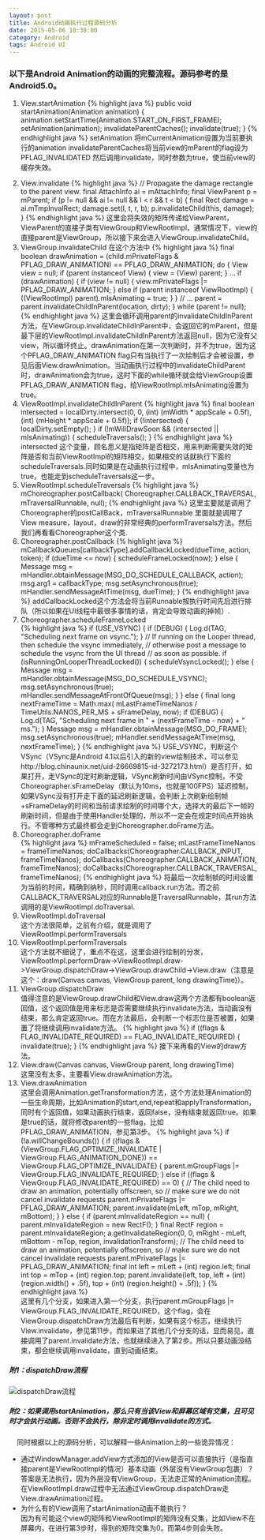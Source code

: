```yaml
---
layout: post
title: Android动画执行过程源码分析
date: 2015-05-06 10:30:00
category: Android
tags: Android UI
---
```

### 以下是Android Animation的动画的完整流程。源码参考的是Android5.0。  
1. View.startAnimation
{% highlight java %}
public void startAnimation(Animation animation) {
    animation.setStartTime(Animation.START_ON_FIRST_FRAME);
    setAnimation(animation);
    invalidateParentCaches();
    invalidate(true);
}
{% endhighlight java %}
setAnimation 将mCurrentAnimation设置为当前要执行的animation
invalidateParentCaches将当前view的mParent的flag设为 PFLAG_INVALIDATED
然后调用invalidate，同时参数为true，使当前view的缓存失效。  
<!--more-->
2. View.invalidate 
{% highlight java %}
// Propagate the damage rectangle to the parent view.
final AttachInfo ai = mAttachInfo;
final ViewParent p = mParent;
if (p != null && ai != null && l < r && t < b) {
    final Rect damage = ai.mTmpInvalRect;
    damage.set(l, t, r, b);
    p.invalidateChild(this, damage);
}
{% endhighlight java %}
这里会将失效的矩阵传递给ViewParent，ViewParent的直接子类有ViewGroup和ViewRootImpl，通常情况下，view的直接parent是ViewGroup，所以接下来会进入ViewGroup.invalidateChild。  
3. ViewGroup.invalidateChild
在这个方法中
{% highlight java %}
final boolean drawAnimation = (child.mPrivateFlags & PFLAG_DRAW_ANIMATION) == PFLAG_DRAW_ANIMATION;
do {
    View view = null;
    if (parent instanceof View) {
        view = (View) parent;
    }
    ...
    if (drawAnimation) {
        if (view != null) {
            view.mPrivateFlags |= PFLAG_DRAW_ANIMATION;
        } else if (parent instanceof ViewRootImpl) {
            ((ViewRootImpl) parent).mIsAnimating = true;
        }
    }
    // ...
    parent = parent.invalidateChildInParent(location, dirty);
} while (parent != null);
{% endhighlight java %}
这里会循环调用parent的invalidateChildInParent方法，在ViewGroup.invalidateChildInParent中，会返回它的mParent，但是最下层的ViewRootImpl.invalidateChildInParent方法返回null，因为它没有父view，所以循环终止。drawAnimation在第一次判断时，并不为true，因为这个PFLAG_DRAW_ANIMATION flag只有当执行了一次绘制后才会被设置，参见后面View.drawAnimation。当动画执行过程中的invalidateChildParent时，drawAnimation会为true，这时下面的while循环就会给ViewGroup设置PFLAG_DRAW_ANIMATION flag，给ViewRootImpl.mIsAnimating设置为true。  
4. ViewRootImpl.invalidateChildInParent
{% highlight java %}
final boolean intersected = localDirty.intersect(0, 0,
        (int) (mWidth * appScale + 0.5f), (int) (mHeight * appScale + 0.5f));
if (!intersected) {
    localDirty.setEmpty();
}
if (!mWillDrawSoon && (intersected || mIsAnimating)) {
    scheduleTraversals();
}
{% endhighlight java %}
intersected 这个变量，顾名思义是指矩阵是否相交，用来判断需要失效的矩阵是否和当前ViewRootImpl的矩阵相交，如果相交的话就执行下面的scheduleTraversals.同时如果是在动画执行过程中，mIsAnimating变量也为true，也能走到scheduleTraversals这一步。  
5. ViewRootImpl.scheduleTraversals
{% highlight java %}
mChoreographer.postCallback(
                    Choreographer.CALLBACK_TRAVERSAL, mTraversalRunnable, null);
{% endhighlight java %}
这里主要就是调用了Choreographer的postCallBack，mTraversalRunnable 里面就是调用了View measure，layout，draw的非常经典的performTraversals方法。然后我们再看看Choreographer这个类.  
6. Choreographer.postCallback
{% highlight java %}
mCallbackQueues[callbackType].addCallbackLocked(dueTime, action, token);
if (dueTime <= now) {
    scheduleFrameLocked(now);
} else {
    Message msg = mHandler.obtainMessage(MSG_DO_SCHEDULE_CALLBACK, action);
    msg.arg1 = callbackType;
    msg.setAsynchronous(true);
    mHandler.sendMessageAtTime(msg, dueTime);
}
{% endhighlight java %}
addCallbackLocked这个方法会将当前Runnable按执行时间先后进行排队（所以如果在UI线程中最很多事情的话，肯定会导致动画的掉帧）.  
7. Choreographer.scheduleFrameLocked  
{% highlight java %}
if (USE_VSYNC) {
    if (DEBUG) {
        Log.d(TAG, "Scheduling next frame on vsync.");
    }
    // If running on the Looper thread, then schedule the vsync immediately,
    // otherwise post a message to schedule the vsync from the UI thread
    // as soon as possible.
    if (isRunningOnLooperThreadLocked()) {
        scheduleVsyncLocked();
    } else {
        Message msg = mHandler.obtainMessage(MSG_DO_SCHEDULE_VSYNC);
        msg.setAsynchronous(true);
        mHandler.sendMessageAtFrontOfQueue(msg);
    }
} else {
    final long nextFrameTime = Math.max(
            mLastFrameTimeNanos / TimeUtils.NANOS_PER_MS + sFrameDelay, now);
    if (DEBUG) {
        Log.d(TAG, "Scheduling next frame in " + (nextFrameTime - now) + " ms.");
    }
    Message msg = mHandler.obtainMessage(MSG_DO_FRAME);
    msg.setAsynchronous(true);
    mHandler.sendMessageAtTime(msg, nextFrameTime);
}
{% endhighlight java %}
USE_VSYNC，判断这个VSync（VSync是Android 4.1以后引入的新的view绘制技术，可以参见http://blog.chinaunix.net/uid-26669815-id-3272173.html）是否打开，如果打开，走VSync的定时刷新逻辑，VSync刷新时间由VSync控制，不受Choreographer.sFrameDelay（默认为10ms，也就是100FPS）延迟控制，如果VSync没有打开走下面的延迟刷新逻辑，会判断上次刷新绘制帧+sFrameDelay的时间和当前请求绘制的时间哪个大，选择大的最后下一帧的刷新时间，但是由于使用Handler处理的，所以不一定会在规定时间点开始执行。不管哪种方式最终都会走到Choreographer.doFrame方法。  
8. Choreographer.doFrame  
{% highlight java %}
mFrameScheduled = false;
mLastFrameTimeNanos = frameTimeNanos;
doCallbacks(Choreographer.CALLBACK_INPUT, frameTimeNanos);
doCallbacks(Choreographer.CALLBACK_ANIMATION, frameTimeNanos);
doCallbacks(Choreographer.CALLBACK_TRAVERSAL, frameTimeNanos);
{% endhighlight java %}
将最后一次绘制帧的时间设置为当前的时间，精确到纳秒，同时调用callback.run方法。而之前CALLBACK_TRAVERSAL对应的Runnable是TraversalRunnable，其run方法调用的是ViewRootImpl.doTraversal.  
9. ViewRootImpl.doTraversal  
这个方法很简单，之前有介绍，就是调用了ViewRootImpl.performTraversals  
10. ViewRootImpl.performTraversals  
这个方法就不细说了，重点不在这，这里会进行绘制的分发，ViewRootImpl.performDraw->ViewRootImpl.draw->ViewGroup.dispatchDraw->ViewGroup.drawChild->View.draw（注意是这个：draw(Canvas canvas, ViewGroup parent, long drawingTime)）。  
11. ViewGroup.dispatchDraw  
值得注意的是ViewGroup.drawChild和View.draw这两个方法都有boolean返回值，这个返回值是用来标志是否需要继续执行invalidate方法，当动画没有结束，那么肯定返回true。而在方法最后，会判断一个标志位是否被置，如果置了将继续调用invalidate方法。
{% highlight java %}
if ((flags & FLAG_INVALIDATE_REQUIRED) == FLAG_INVALIDATE_REQUIRED) {
    invalidate(true);
}
{% endhighlight java %}
接下来再看的View的draw方法。  
12. View.draw(Canvas canvas, ViewGroup parent, long drawingTime)  
这里没有太多，主要看View.drawAnimation方法。  
13. View.drawAnimation  
这里会调用Animation.getTransformation方法，这个方法处理Animation的一些生命周期，比如Animation的start,end,repeat和applyTransformation，同时有个返回值，如果动画执行结束，返回false，没有结束就返回true。如果是true的话，就将修改parent的一些flag，比如PFLAG_DRAW_ANIMATION，参见第3步。
{% highlight java %}
if (!a.willChangeBounds()) {
    if ((flags & (ViewGroup.FLAG_OPTIMIZE_INVALIDATE | ViewGroup.FLAG_ANIMATION_DONE)) == ViewGroup.FLAG_OPTIMIZE_INVALIDATE) {
        parent.mGroupFlags |= ViewGroup.FLAG_INVALIDATE_REQUIRED;
    } else if ((flags & ViewGroup.FLAG_INVALIDATE_REQUIRED) == 0) {
        // The child need to draw an animation, potentially offscreen, so
        // make sure we do not cancel invalidate requests
        parent.mPrivateFlags |= PFLAG_DRAW_ANIMATION;
        parent.invalidate(mLeft, mTop, mRight, mBottom);
    }
} else {
    if (parent.mInvalidateRegion == null) {
        parent.mInvalidateRegion = new RectF();
    }
    final RectF region = parent.mInvalidateRegion;
    a.getInvalidateRegion(0, 0, mRight - mLeft, mBottom - mTop, region,
            invalidationTransform);
    // The child need to draw an animation, potentially offscreen, so
    // make sure we do not cancel invalidate requests
    parent.mPrivateFlags |= PFLAG_DRAW_ANIMATION;
    final int left = mLeft + (int) region.left;
    final int top = mTop + (int) region.top;
    parent.invalidate(left, top, left + (int) (region.width() + .5f),
            top + (int) (region.height() + .5f));
}
{% endhighlight java %}  
这里有几个分支，如果进入第一个分支，执行parent.mGroupFlags &#124;= ViewGroup.FLAG_INVALIDATE_REQUIRED，这个flag，会在ViewGroup.dispatchDraw方法最后有判断，如果有这个标志，继续执行View.invalidate，参见第11步。而如果进了其他几个分支的话，显而易见，直接调用了parent.invalidate方法，也就继续进入了第2步。所以只要动画没结束，都会继续调用invalidate，直到动画结束。  

#####  附1：dispatchDraw流程  

![dispatchDraw流程](http://img.blog.csdn.net/20150510155714385?watermark/2/text/aHR0cDovL2Jsb2cuY3Nkbi5uZXQveWluemhvbmczOQ==/font/5a6L5L2T/fontsize/400/fill/I0JBQkFCMA==/dissolve/70/gravity/SouthEast)  

#####  附2：如果调用startAnimation，那么只有当该View和屏幕区域有交集，且可见时才会执行动画。否则不会执行，除非定时调用invalidate的方式。  
&nbsp;&nbsp;&nbsp;&nbsp;同时根据以上的源码分析，可以解释一些Animation上的一些诡异情况：  

*   通过WindowManager.addView方式添加的View是否可以直接执行（是指直接parent是ViewRootImpl的情况）基本动画（外层没有ViewGroup包裹）？  
答案是无法执行，因为外层没有ViewGroup，无法走正常的Animation流程。在ViewRootImpl.draw过程中无法通过ViewGroup.dispatchDraw走View.drawAnimation过程。  
*   为什么有的View调用了startAnimation动画不能执行？  
因为有可能这个view的矩阵和ViewRootImpl的矩阵没有交集，比如View不在屏幕内，在进行第3步时，得到的矩阵交集为0。而第4步则会失败。  